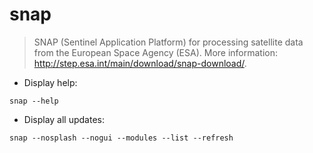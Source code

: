 # snap

> SNAP (Sentinel Application Platform) for processing satellite data from the European Space Agency (ESA).
> More information: <http://step.esa.int/main/download/snap-download/>.

- Display help:

`snap --help`

- Display all updates:

`snap --nosplash --nogui --modules --list --refresh`
